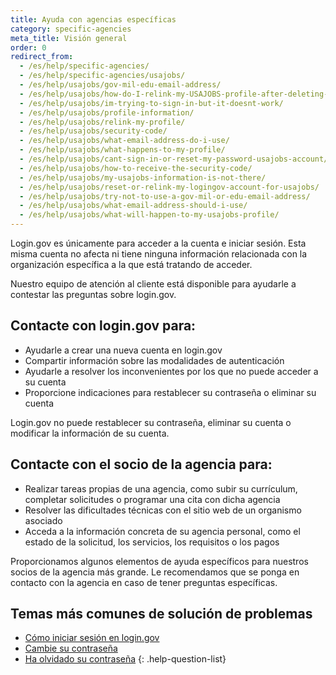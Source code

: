 ```yaml
---
title: Ayuda con agencias específicas
category: specific-agencies
meta_title: Visión general
order: 0
redirect_from:
  - /es/help/specific-agencies/
  - /es/help/specific-agencies/usajobs/
  - /es/help/usajobs/gov-mil-edu-email-address/
  - /es/help/usajobs/how-do-I-relink-my-USAJOBS-profile-after-deleting-my-login-account/
  - /es/help/usajobs/im-trying-to-sign-in-but-it-doesnt-work/
  - /es/help/usajobs/profile-information/
  - /es/help/usajobs/relink-my-profile/
  - /es/help/usajobs/security-code/
  - /es/help/usajobs/what-email-address-do-i-use/
  - /es/help/usajobs/what-happens-to-my-profile/
  - /es/help/usajobs/cant-sign-in-or-reset-my-password-usajobs-account/
  - /es/help/usajobs/how-to-receive-the-security-code/
  - /es/help/usajobs/my-usajobs-information-is-not-there/
  - /es/help/usajobs/reset-or-relink-my-logingov-account-for-usajobs/
  - /es/help/usajobs/try-not-to-use-a-gov-mil-or-edu-email-address/
  - /es/help/usajobs/what-email-address-should-i-use/
  - /es/help/usajobs/what-will-happen-to-my-usajobs-profile/
---
```


Login.gov es únicamente para acceder a la cuenta e iniciar sesión. Esta misma cuenta no afecta ni tiene ninguna información relacionada con la organización específica a la que está tratando de acceder.

Nuestro equipo de atención al cliente está disponible para ayudarle a contestar las preguntas sobre login.gov.

## Contacte con login.gov para:
* Ayudarle a crear una nueva cuenta en login.gov
* Compartir información sobre las modalidades de autenticación
* Ayudarle a resolver los inconvenientes por los que no puede acceder a su cuenta
* Proporcione indicaciones para restablecer su contraseña o eliminar su cuenta

Login.gov no puede restablecer su contraseña, eliminar su cuenta o modificar la información de su cuenta.

## Contacte con el socio de la agencia para:
* Realizar tareas propias de una agencia, como subir su currículum, completar solicitudes o programar una cita con dicha agencia
* Resolver las dificultades técnicas con el sitio web de un organismo asociado
* Acceda a la información concreta de su agencia personal, como el estado de la solicitud, los servicios, los requisitos o los pagos

Proporcionamos algunos elementos de ayuda específicos para nuestros socios de la agencia más grande. Le recomendamos que se ponga en contacto con la agencia en caso de tener preguntas específicas.

## Temas más comunes de solución de problemas

* [Cómo iniciar sesión en login.gov](/es/help/trouble-signing-in/how-to-sign-in/)
* [Cambie su contraseña](/es/help/manage-your-account/change-your-password/)
* [Ha olvidado su contraseña](/es/help/trouble-signing-in/forgot-your-password/)
{: .help-question-list}
